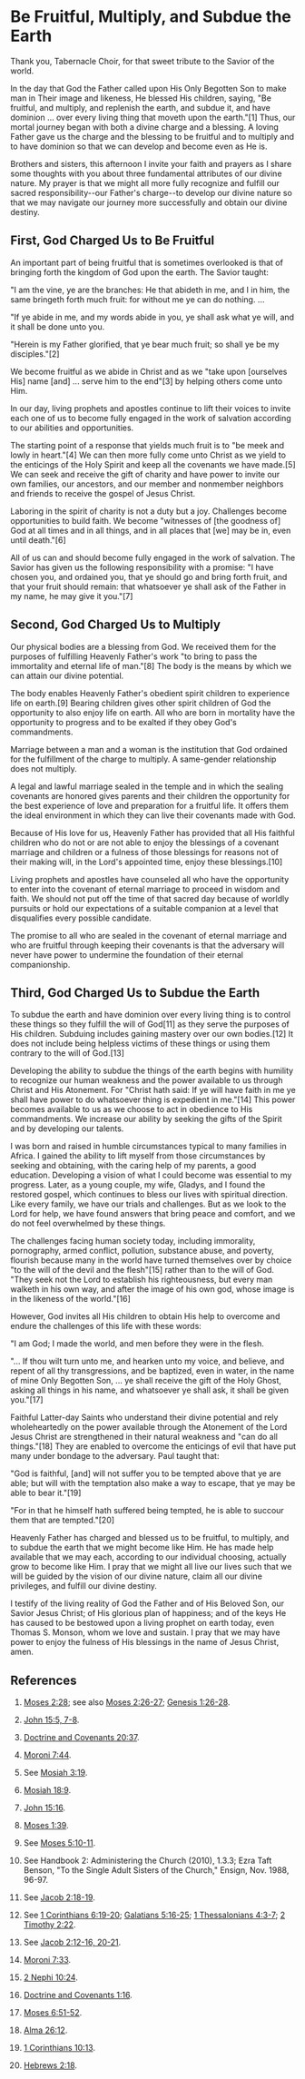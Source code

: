 # Be Fruitful, Multiply, and Subdue the Earth

Thank you, Tabernacle Choir, for that sweet tribute to the Savior of the
world.

In the day that God the Father called upon His Only Begotten Son to make man
in Their image and likeness, He blessed His children, saying, "Be fruitful,
and multiply, and replenish the earth, and subdue it, and have dominion ... over
every living thing that moveth upon the earth."[1] Thus, our mortal journey
began with both a divine charge and a blessing. A loving Father gave us the
charge and the blessing to be fruitful and to multiply and to have dominion so
that we can develop and become even as He is.

Brothers and sisters, this afternoon I invite your faith and prayers as I
share some thoughts with you about three fundamental attributes of our divine
nature. My prayer is that we might all more fully recognize and fulfill our
sacred responsibility--our Father's charge--to develop our divine nature so
that we may navigate our journey more successfully and obtain our divine
destiny.

## First, God Charged Us to Be Fruitful

An important part of being fruitful that is sometimes overlooked is that of
bringing forth the kingdom of God upon the earth. The Savior taught:

"I am the vine, ye are the branches: He that abideth in me, and I in him, the
same bringeth forth much fruit: for without me ye can do nothing. ...

"If ye abide in me, and my words abide in you, ye shall ask what ye will, and
it shall be done unto you.

"Herein is my Father glorified, that ye bear much fruit; so shall ye be my
disciples."[2]

We become fruitful as we abide in Christ and as we "take upon [ourselves His]
name [and] ... serve him to the end"[3] by helping others come unto Him.

In our day, living prophets and apostles continue to lift their voices to
invite each one of us to become fully engaged in the work of salvation
according to our abilities and opportunities.

The starting point of a response that yields much fruit is to "be meek and
lowly in heart."[4] We can then more fully come unto Christ as we yield to the
enticings of the Holy Spirit and keep all the covenants we have made.[5] We
can seek and receive the gift of charity and have power to invite our own
families, our ancestors, and our member and nonmember neighbors and friends to
receive the gospel of Jesus Christ.

Laboring in the spirit of charity is not a duty but a joy. Challenges become
opportunities to build faith. We become "witnesses of [the goodness of] God at
all times and in all things, and in all places that [we] may be in, even until
death."[6]

All of us can and should become fully engaged in the work of salvation. The
Savior has given us the following responsibility with a promise: "I have
chosen you, and ordained you, that ye should go and bring forth fruit, and
that your fruit should remain: that whatsoever ye shall ask of the Father in
my name, he may give it you."[7]

## Second, God Charged Us to Multiply

Our physical bodies are a blessing from God. We received them for the purposes
of fulfilling Heavenly Father's work "to bring to pass the immortality and
eternal life of man."[8] The body is the means by which we can attain our
divine potential.

The body enables Heavenly Father's obedient spirit children to experience life
on earth.[9] Bearing children gives other spirit children of God the
opportunity to also enjoy life on earth. All who are born in mortality have
the opportunity to progress and to be exalted if they obey God's commandments.

Marriage between a man and a woman is the institution that God ordained for
the fulfillment of the charge to multiply. A same-gender relationship does not
multiply.

A legal and lawful marriage sealed in the temple and in which the sealing
covenants are honored gives parents and their children the opportunity for the
best experience of love and preparation for a fruitful life. It offers them
the ideal environment in which they can live their covenants made with God.

Because of His love for us, Heavenly Father has provided that all His faithful
children who do not or are not able to enjoy the blessings of a covenant
marriage and children or a fulness of those blessings for reasons not of their
making will, in the Lord's appointed time, enjoy these blessings.[10]

Living prophets and apostles have counseled all who have the opportunity to
enter into the covenant of eternal marriage to proceed in wisdom and faith. We
should not put off the time of that sacred day because of worldly pursuits or
hold our expectations of a suitable companion at a level that disqualifies
every possible candidate.

The promise to all who are sealed in the covenant of eternal marriage and who
are fruitful through keeping their covenants is that the adversary will never
have power to undermine the foundation of their eternal companionship.

## Third, God Charged Us to Subdue the Earth

To subdue the earth and have dominion over every living thing is to control
these things so they fulfill the will of God[11] as they serve the purposes of
His children. Subduing includes gaining mastery over our own bodies.[12] It
does not include being helpless victims of these things or using them contrary
to the will of God.[13]

Developing the ability to subdue the things of the earth begins with humility
to recognize our human weakness and the power available to us through Christ
and His Atonement. For "Christ hath said: If ye will have faith in me ye shall
have power to do whatsoever thing is expedient in me."[14] This power becomes
available to us as we choose to act in obedience to His commandments. We
increase our ability by seeking the gifts of the Spirit and by developing our
talents.

I was born and raised in humble circumstances typical to many families in
Africa. I gained the ability to lift myself from those circumstances by
seeking and obtaining, with the caring help of my parents, a good education.
Developing a vision of what I could become was essential to my progress.
Later, as a young couple, my wife, Gladys, and I found the restored gospel,
which continues to bless our lives with spiritual direction. Like every
family, we have our trials and challenges. But as we look to the Lord for
help, we have found answers that bring peace and comfort, and we do not feel
overwhelmed by these things.

The challenges facing human society today, including immorality, pornography,
armed conflict, pollution, substance abuse, and poverty, flourish because many
in the world have turned themselves over by choice "to the will of the devil
and the flesh"[15] rather than to the will of God. "They seek not the Lord to
establish his righteousness, but every man walketh in his own way, and after
the image of his own god, whose image is in the likeness of the world."[16]

However, God invites all His children to obtain His help to overcome and
endure the challenges of this life with these words:

"I am God; I made the world, and men before they were in the flesh.

"... If thou wilt turn unto me, and hearken unto my voice, and believe, and
repent of all thy transgressions, and be baptized, even in water, in the name
of mine Only Begotten Son, ... ye shall receive the gift of the Holy Ghost,
asking all things in his name, and whatsoever ye shall ask, it shall be given
you."[17]

Faithful Latter-day Saints who understand their divine potential and rely
wholeheartedly on the power available through the Atonement of the Lord Jesus
Christ are strengthened in their natural weakness and "can do all things."[18]
They are enabled to overcome the enticings of evil that have put many under
bondage to the adversary. Paul taught that:

"God is faithful, [and] will not suffer you to be tempted above that ye are
able; but will with the temptation also make a way to escape, that ye may be
able to bear it."[19]

"For in that he himself hath suffered being tempted, he is able to succour
them that are tempted."[20]

Heavenly Father has charged and blessed us to be fruitful, to multiply, and to
subdue the earth that we might become like Him. He has made help available
that we may each, according to our individual choosing, actually grow to
become like Him. I pray that we might all live our lives such that we will be
guided by the vision of our divine nature, claim all our divine privileges,
and fulfill our divine destiny.

I testify of the living reality of God the Father and of His Beloved Son, our
Savior Jesus Christ; of His glorious plan of happiness; and of the keys He has
caused to be bestowed upon a living prophet on earth today, even Thomas S.
Monson, whom we love and sustain. I pray that we may have power to enjoy the
fulness of His blessings in the name of Jesus Christ, amen.

## References

  1.  [Moses 2:28](https://www.lds.org/scriptures/pgp/moses/2.28?lang=eng#27); see also [Moses 2:26-27](https://www.lds.org/scriptures/pgp/moses/2.26-27?lang=eng#25); [Genesis 1:26-28](https://www.lds.org/scriptures/ot/gen/1.26-28?lang=eng#25).

  2.  [John 15:5, 7-8](https://www.lds.org/scriptures/nt/john/15.5%2C7-8?lang=eng#4).

  3.  [Doctrine and Covenants 20:37](https://www.lds.org/scriptures/dc-testament/dc/20.37?lang=eng#36).

  4.  [Moroni 7:44](https://www.lds.org/scriptures/bofm/moro/7.44?lang=eng#43).

  5.  See [Mosiah 3:19](https://www.lds.org/scriptures/bofm/mosiah/3.19?lang=eng#18).

  6.  [Mosiah 18:9](https://www.lds.org/scriptures/bofm/mosiah/18.9?lang=eng#8).

  7.  [John 15:16](https://www.lds.org/scriptures/nt/john/15.16?lang=eng#15).

  8.  [Moses 1:39](https://www.lds.org/scriptures/pgp/moses/1.39?lang=eng#38).

  9.  See [Moses 5:10-11](https://www.lds.org/scriptures/pgp/moses/5.10-11?lang=eng#9).

  10.  See Handbook 2: Administering the Church (2010), 1.3.3; Ezra Taft Benson, "To the Single Adult Sisters of the Church," Ensign, Nov. 1988, 96-97.

  11.  See [Jacob 2:18-19](https://www.lds.org/scriptures/bofm/jacob/2.18-19?lang=eng#17).

  12.  See [1 Corinthians 6:19-20](https://www.lds.org/scriptures/nt/1-cor/6.19-20?lang=eng#18); [Galatians 5:16-25](https://www.lds.org/scriptures/nt/gal/5.16-25?lang=eng#15); [1 Thessalonians 4:3-7](https://www.lds.org/scriptures/nt/1-thes/4.3-7?lang=eng#2); [2 Timothy 2:22](https://www.lds.org/scriptures/nt/2-tim/2.22?lang=eng#21).

  13.  See [Jacob 2:12-16, 20-21](https://www.lds.org/scriptures/bofm/jacob/2.12-16%2C20-21?lang=eng#11).

  14.  [Moroni 7:33](https://www.lds.org/scriptures/bofm/moro/7.33?lang=eng#32).

  15.  [2 Nephi 10:24](https://www.lds.org/scriptures/bofm/2-ne/10.24?lang=eng#23).

  16.  [Doctrine and Covenants 1:16](https://www.lds.org/scriptures/dc-testament/dc/1.16?lang=eng#15).

  17.  [Moses 6:51-52](https://www.lds.org/scriptures/pgp/moses/6.51-52?lang=eng#50).

  18.  [Alma 26:12](https://www.lds.org/scriptures/bofm/alma/26.12?lang=eng#11).

  19.  [1 Corinthians 10:13](https://www.lds.org/scriptures/nt/1-cor/10.13?lang=eng#12).

  20.  [Hebrews 2:18](https://www.lds.org/scriptures/nt/heb/2.18?lang=eng#17).


